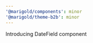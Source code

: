 ```yaml
---
'@marigold/components': minor
'@marigold/theme-b2b': minor
---
```


Introducing DateField component
